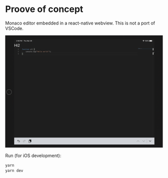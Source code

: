 # Proove of concept

Monaco editor embedded in a react-native webview. This is not a port of VSCode.

![Alt text](/screenshot.png?raw=true "Screenshot")

Run (for iOS development):

```bash
yarn
yarn dev
```
